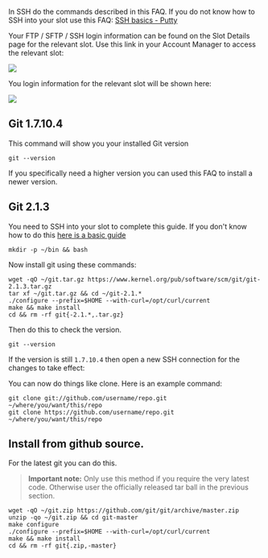 
In SSH do the commands described in this FAQ. If you do not know how to SSH into your slot use this FAQ: [SSH basics - Putty](https://www.feralhosting.com/faq/view?question=12)

Your FTP / SFTP / SSH login information can be found on the Slot Details page for the relevant slot. Use this link in your Account Manager to access the relevant slot:

![](https://raw.github.com/feralhosting/feralfilehosting/master/Feral%20Wiki/0%20Generic/slot_detail_link.png)

You login information for the relevant slot will be shown here:

![](https://raw.github.com/feralhosting/feralfilehosting/master/Feral%20Wiki/0%20Generic/slot_detail_ssh.png)

Git 1.7.10.4
---

This command will show you your installed Git version

~~~
git --version
~~~

If you specifically need a higher version you can used this FAQ to install a newer version.

Git 2.1.3
---

You need to SSH into your slot to complete this guide. If you don't know how to do this [here is a basic guide](https://www.feralhosting.com/faq/view?question=12)

~~~
mkdir -p ~/bin && bash
~~~

Now install git using these commands:

~~~
wget -qO ~/git.tar.gz https://www.kernel.org/pub/software/scm/git/git-2.1.3.tar.gz
tar xf ~/git.tar.gz && cd ~/git-2.1.*
./configure --prefix=$HOME --with-curl=/opt/curl/current
make && make install
cd && rm -rf git{-2.1.*,.tar.gz}
~~~

Then do this to check the version.

~~~
git --version
~~~

If the version is still `1.7.10.4` then open a new SSH connection for the changes to take effect:

You can now do things like clone. Here is an example command:

~~~
git clone git://github.com/username/repo.git ~/where/you/want/this/repo
git clone https://github.com/username/repo.git ~/where/you/want/this/repo
~~~

Install from github source.
---

For the latest git you can do this.

> **Important note:** Only use this method if you require the very latest code. Otherwise user the officially released tar ball in the previous section.

~~~
wget -qO ~/git.zip https://github.com/git/git/archive/master.zip
unzip -qo ~/git.zip && cd git-master
make configure
./configure --prefix=$HOME --with-curl=/opt/curl/current
make && make install
cd && rm -rf git{.zip,-master}
~~~



